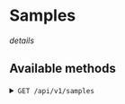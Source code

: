 # Samples

*details*

## Available methods

<details>
<summary><code>GET /api/v1/samples</code></summary>

`RESULT`
```
[
    
]
```
</details>